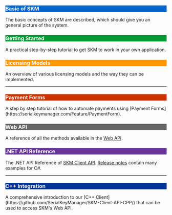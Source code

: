 <div class="row">
<div class="col-md-4">
    <div class="panel panel-default">
    <a href="#basics" style="text-decoration:none;">
        <div class="panel-body" style="background-color:#0066cc;">
            <h3 class="text-center" style="color:white;">Basic of SKM</h3> 
        </div>
    </a>
    </div>
    The basic concepts of SKM are described, which should give you an general
    picture of the system.
</div>
<div class="col-md-4">
    <div class="panel panel-default">
       <a href="#getting-started" style="text-decoration:none;">
        <div class="panel-body" style="background-color:#009933;">
            <h3 class="text-center" style="color:white;">Getting Started</h3> 
        </div>
    </a>
    </div>
    A practical step-by-step tutorial to get SKM to work in your own application.
</div>
<div class="col-md-4">
      <div class="panel panel-default">
       <a href="#licensetypes" style="text-decoration:none;">
        <div class="panel-body" style="background-color: #ff9900;">
            <h3 class="text-center" style="color:white;">Licensing Models</h3> 
        </div>
    </a>
    </div>
    An overview of various licensing models and the way they can be implemented.
</div>
</div>

<hr class="visible-xs visible-sm">
<div class="row">
<div class="col-md-4">
    <div class="panel panel-default">
    <a href="#payment-intro" style="text-decoration:none;">
        <div class="panel-body" style="background-color: #cc3300;">
            <h3 class="text-center" style="color:white;">Payment Forms</h3> 
        </div>
    </a>
    </div>
    A step by step tutorial of how to automate payments using 
    [Payment Forms](https://serialkeymanager.com/Feature/PaymentForm).
</div>
<div class="col-md-4">
    <div class="panel panel-default">
       <a href="https://serialkeymanager.com/docs/api/" style="text-decoration:none;">
        <div class="panel-body" style="background-color:#666666;">
            <h3 class="text-center" style="color:white;">Web API</h3> 
        </div>
    </a>
    </div>
    A reference of all the methods available in the <a href="#webapi">Web API</a>.
</div>
<div class="col-md-4">
      <div class="panel panel-default">
       <a href="http://api.serialkeymanager.com/html/G_SKM.htm" style="text-decoration:none;">
        <div class="panel-body" style="background-color: #663399;">
            <h3 class="text-center" style="color:white;">.NET API Reference</h3> 
        </div>
    </a>
    </div>
    The .NET API Reference of <a href="https://support.serialkeymanager.com/kb/skgl-extension-api">SKM Client API</a>.
    <a href="https://github.com/SerialKeyManager/SKGL-Extension-for-dot-NET/blob/master/Tutorials/v401.md">Release notes</a>
    contain many examples for C#.
</div>
</div>

<hr class="visible-xs visible-sm">
<div class="row">
<div class="col-md-4">
    <div class="panel panel-default">
    <a href="#cpp-client" style="text-decoration:none;">
        <div class="panel-body" style="background-color: #003399;">
            <h3 class="text-center" style="color:white;">C++ Integration</h3> 
        </div>
    </a>
    </div>
    A comprehensive introduction to our [C++ Client](https://github.com/SerialKeyManager/SKM-Client-API-CPP/) that
    can be used to access SKM's Web API.
</div>
<!--<div class="col-md-4">
    <div class="panel panel-default">
       <a href="https://serialkeymanager.com/docs/api/" style="text-decoration:none;">
        <div class="panel-body" style="background-color:#666666;">
            <h3 class="text-center" style="color:white;">Web API</h3> 
        </div>
    </a>
    </div>
    A reference of all the methods available in the <a href="#webapi">Web API</a>.
</div>
<div class="col-md-4">
      <div class="panel panel-default">
       <a href="http://api.serialkeymanager.com/html/G_SKM.htm" style="text-decoration:none;">
        <div class="panel-body" style="background-color: #663399;">
            <h3 class="text-center" style="color:white;">.NET API Reference</h3> 
        </div>
    </a>
    </div>
    The .NET API Reference of <a href="https://support.serialkeymanager.com/kb/skgl-extension-api">SKM Client API</a>.
    <a href="https://github.com/SerialKeyManager/SKGL-Extension-for-dot-NET/blob/master/Tutorials/v401.md">Release notes</a>
    contain many examples for C#.
</div>-->
</div>